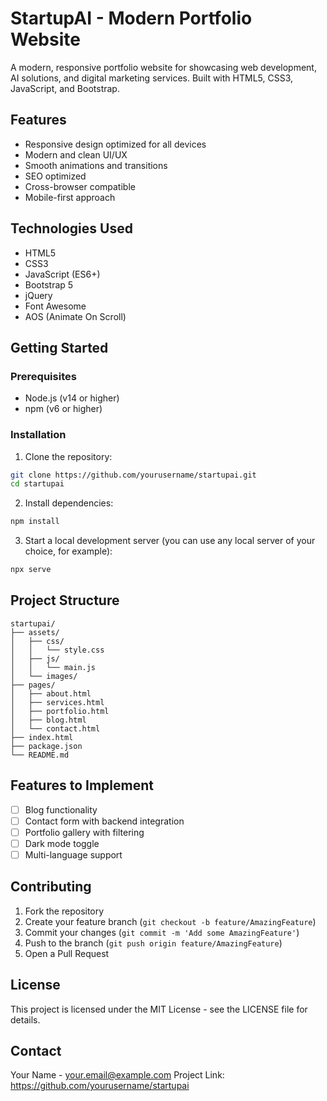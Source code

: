 # StartupAI - Modern Portfolio Website

A modern, responsive portfolio website for showcasing web development, AI solutions, and digital marketing services. Built with HTML5, CSS3, JavaScript, and Bootstrap.

## Features

- Responsive design optimized for all devices
- Modern and clean UI/UX
- Smooth animations and transitions
- SEO optimized
- Cross-browser compatible
- Mobile-first approach

## Technologies Used

- HTML5
- CSS3
- JavaScript (ES6+)
- Bootstrap 5
- jQuery
- Font Awesome
- AOS (Animate On Scroll)

## Getting Started

### Prerequisites

- Node.js (v14 or higher)
- npm (v6 or higher)

### Installation

1. Clone the repository:
```bash
git clone https://github.com/yourusername/startupai.git
cd startupai
```

2. Install dependencies:
```bash
npm install
```

3. Start a local development server (you can use any local server of your choice, for example):
```bash
npx serve
```

## Project Structure

```
startupai/
├── assets/
│   ├── css/
│   │   └── style.css
│   ├── js/
│   │   └── main.js
│   └── images/
├── pages/
│   ├── about.html
│   ├── services.html
│   ├── portfolio.html
│   ├── blog.html
│   └── contact.html
├── index.html
├── package.json
└── README.md
```

## Features to Implement

- [ ] Blog functionality
- [ ] Contact form with backend integration
- [ ] Portfolio gallery with filtering
- [ ] Dark mode toggle
- [ ] Multi-language support

## Contributing

1. Fork the repository
2. Create your feature branch (`git checkout -b feature/AmazingFeature`)
3. Commit your changes (`git commit -m 'Add some AmazingFeature'`)
4. Push to the branch (`git push origin feature/AmazingFeature`)
5. Open a Pull Request

## License

This project is licensed under the MIT License - see the LICENSE file for details.

## Contact

Your Name - your.email@example.com
Project Link: https://github.com/yourusername/startupai 